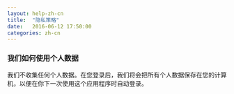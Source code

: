```yaml
---
layout: help-zh-cn
title:  "隐私策略"
date:   2016-06-12 17:50:00
categories: zh-cn
---
```


### 我们如何使用个人数据
我们不收集任何个人数据。在您登录后，我们将会把所有个人数据保存在您的计算机，以便在你下一次使用这个应用程序时自动登录。